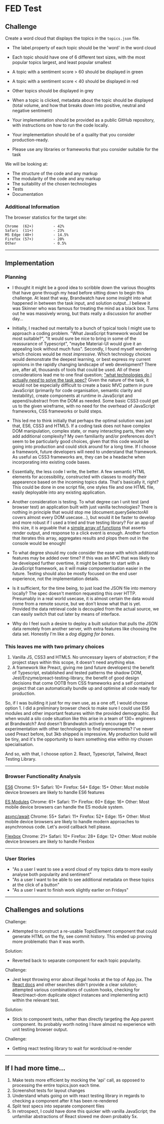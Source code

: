 # FED Test

## Challenge

Create a word cloud that displays the topics in the `topics.json` file.

- The label.property of each topic should be the 'word' in the word cloud
- Each topic should have one of 6 different text sizes, with the most popular topics largest, and least popular smallest
- A topic with a sentiment score > 60 should be displayed in green
- A topic with a sentiment score < 40 should be displayed in red
- Other topics should be displayed in grey
- When a topic is clicked, metadata about the topic should be displayed (total volume, and how that breaks down into positive, neutral and negative sentiment)

- Your implementation should be provided as a public GitHub repository, with instructions on how to run the code locally.
- Your implementation should be of a quality that you consider production-ready.
- Please use any libraries or frameworks that you consider suitable for the task

We will be looking at:

- The structure of the code and any markup
- The modularity of the code and any markup
- The suitability of the chosen technologies
- Tests
- Documentation

### Additional Information

The browser statistics for the target site:

```
Chrome  (62+)         - 42%
Safari  (11+)         - 23%
MS Edge (40+)         - 14.5%
Firefox (57+)         - 20%
Other                 - 0.5%
```

---

## Implementation

### Planning

- I thought it might be a good idea to scribble down the various thoughts that have gone through my head before sitting down to begin this challenge. At least that way, Brandwatch have some insight into what happened in between the task input, and solution output...I believe it was Skinner who was famous for treating the mind as a black box. Turns out he was massively wrong, but thats really a discussion for another day...

- Initially, I reached out mentally to a bunch of typical tools I might use to approach a coding problem. "What JavaScript framework would be most suitable?", "It would sure be nice to bring in some of the reassurance of Typescript", "maybe Material-UI would give it an appealing look without much fuss". Secondly, I found myself wondering which choices would be most _impressive_. Which technology choices would demonstrate the deepest learning, or best express my current opinions in the rapidly changing landscape of web development? There are, after all, thousands of tools that could be used. All of these considerations lead me to one final question; ["what technologies do I actually _need_ to solve the task spec?](https://stackoverflow.blog/2020/02/03/is-it-time-for-a-front-end-framework/) Given the nature of the task, it would not be especially difficult to create a basic MVC pattern in pure JavaScript (primarily for code organisation, semantic clarity and testability), create components at runtime in JavaScript and append/substract from the DOM as needed. Some basic CSS3 could get us to the given wireframe, with no need for the overhead of JavaScript frameworks, CSS frameworks or build steps.

- This led me to think initially that perhaps the optimal solution was just that, ES6, CSS3 and HTML5. If a coding task does not have complex DOM manipulation, complex state, or many interacting parts, then why add additional complexity? My own familiarity and/or preferences don't seem to be particularly good choices, given that this code would be going into production and could stick around for a long time. If I choose a framework, future developers will need to understand that framework. As useful as CSS3 frameworks are, they can be a headache when incorporating into existing code bases.

- Essentially, the less code I write, the better. A few semantic HTML elements for accessibility, constructed with classes to modify their appearence based on the incoming topics data. That's basically it, right? This could be done in one script file, one styles file and one HTML file, easily deployable into any existing application.

- Another consideration is testing. To what degree can I unit test (and browser test) an application built with just vanilla technologies? There is nothing in principle that would stop me (document.querySelectorAll covers almost every DOM usecase...), but would it be faster to develop and more robust if I used a tried and true testing library? For an app of this size, it is arguable that a [simple array of functions](https://github.com/rickhallett/jstinytest) that asserts render output, and response to a click event is enough. Another function that iterates this array, aggregates results and plops them out in the console would be enough!

- To what degree should my code consider the ease with which additional features may be added over time? If this was an MVC that was likely to be developed further overtime, it might be better to start with a JavaScript framework, as it will make componentisation easier in the future. Testing should also be mostly focused on the end user experience, not the implementation details.

- Is it sufficient, for the time being, to just load the JSON file into memory locally? The spec doesn't mention requesting this over HTTP. Presumably in a real world usecase, it is almost certain the data would come from a remote source, but we don't know what that is yet. Provided the data retrieval code is decoupled from the actual source, we can easily switch that out later by means of interface.

- Why do I feel such a desire to deploy a built solution that pulls the JSON data remotely from another server, with extra features like choosing the data set. Honestly I'm like a _dog digging for bones_.

### This leaves me with two primary choices

1. Vanilla JS, CSS3 and HTML5. No unncessary layers of abstraction; if the project stays within this scope, it doesn't need anything else.
2. A framework like Preact, giving me (and future developers) the benefit of Typescript, established and tested patterns the shadow DOM, Jest/Enzyme/preact-testing-library, the benefit of good design decisions that come OOTB from CSS frameworks and a self contained project that can automatically bundle up and optimise all code ready for production.

So, if I was building it just for my own use, as a one off, I would choose option 1. I did a preliminary browser check to make sure I could use ES6 modules and other important features within the provided demographic. But when would a silo code situation like this arise in a team of 130+ engineers at Brandwatch? And doesn't Brandwatch actively encourage the experimentation with other technologies to find improvements? I've never used Preact before, but 3kb shipped is impressive. My production build will be tiny, and it's the opportunity to learn something else within my chosen specialisation.

And so, with that, I choose option 2. React, Typescript, Tailwind, React Testing Library.

---

### Browser Functionality Analysis

[ES6](https://caniuse.com/?search=es6)
Chrome: 51+
Safari: 10+
Firefox: 54+
Edge: 15+
Other: Most mobile device browsers are likely to handle ES6 features

[ES Modules](https://caniuse.com/es6-module)
Chrome: 61+
Safari: 11+
Firefox: 60+
Edge: 16+
Other: Most mobile device browsers can handle the ES module system.

[async/await](https://caniuse.com/?search=async)
Chrome: 55+
Safari: 11+
Firefox: 52+
Edge: 15+
Other: Most mobile device browsers are likely to handle modern approaches to asynchronous code. Let's avoid callback hell please.

[Flexbox](https://caniuse.com/?search=flex)
Chrome: 21+
Safari: 10+
Firefox: 28+
Edge: 12+
Other: Most mobile device browsers are likely to handle Flexbox

---

### User Stories

- "As a user I want to see a word cloud of my topics data to more easily analyse both popularity and sentiment"
- "As a user I want to be able to see additional metadata on these topics at the click of a button"
- "As a user I want to finish work slightly earlier on Fridays"

---

## Challenges and solutions

Challenge:

- Attempted to construct a re-usable TopicElement component that could generate HTML on the fly, see commit history. This ended up proving more problematic than it was worth.

Solution:

- Reverted back to separate component for each topic popularity.

Challenge:

- Jest kept throwing error about illegal hooks at the top of App.jsx. The [React docs](https://reactjs.org/warnings/invalid-hook-call-warning.html) and other searches didn't provide a clear solution; attempted various combinations of custom hooks, checking for React/react-dom duplicate object instances and implementing act() within the relevant test.

Solution:

- Stick to component tests, rather than directly targeting the App parent component. Its probably worth noting I have almost no experience with unit testing browser output.

Challenge:

- Getting react testing library to wait for wordcloud re-render

---

## If I had more time...

1. Make tests more efficient by mocking the 'api' call, as opposed to processing the entire topics.json each time.
2. Screenshot tests for layout changes
3. Understand whats going on with react testing library in regards to checking a component after it has been re-rendered
4. Split test specs into separate component files
5. In retrospect, I could have done this quicker with vanilla JavaScript; the unfamiliar abstractions of React slowed me down probably 5x.
